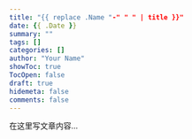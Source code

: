 ```yaml
---
title: "{{ replace .Name "-" " " | title }}"
date: {{ .Date }}
summary: ""
tags: []
categories: []
author: "Your Name"
showToc: true
TocOpen: false
draft: true
hidemeta: false
comments: false
---
```


在这里写文章内容...

